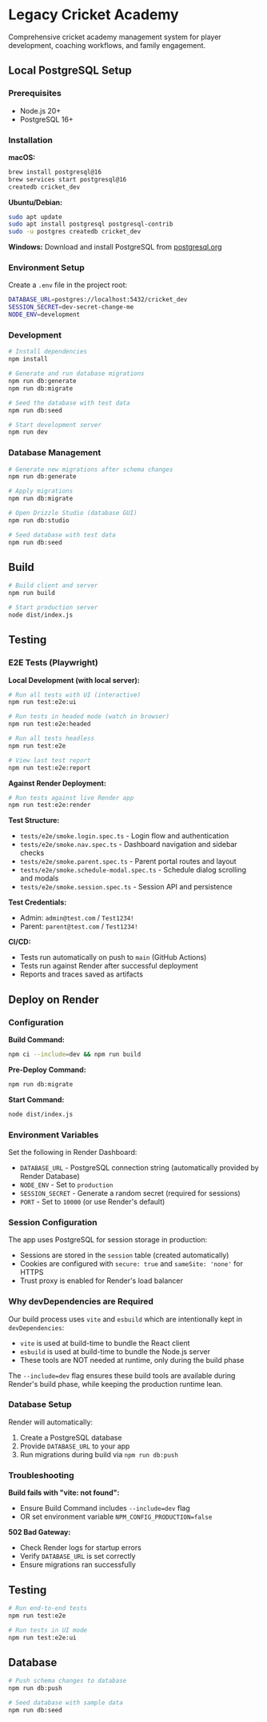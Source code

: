 # Legacy Cricket Academy

Comprehensive cricket academy management system for player development, coaching workflows, and family engagement.

## Local PostgreSQL Setup

### Prerequisites
- Node.js 20+
- PostgreSQL 16+

### Installation

**macOS:**
```bash
brew install postgresql@16
brew services start postgresql@16
createdb cricket_dev
```

**Ubuntu/Debian:**
```bash
sudo apt update
sudo apt install postgresql postgresql-contrib
sudo -u postgres createdb cricket_dev
```

**Windows:**
Download and install PostgreSQL from [postgresql.org](https://www.postgresql.org/download/windows/)

### Environment Setup

Create a `.env` file in the project root:
```bash
DATABASE_URL=postgres://localhost:5432/cricket_dev
SESSION_SECRET=dev-secret-change-me
NODE_ENV=development
```

### Development

```bash
# Install dependencies
npm install

# Generate and run database migrations
npm run db:generate
npm run db:migrate

# Seed the database with test data
npm run db:seed

# Start development server
npm run dev
```

### Database Management

```bash
# Generate new migrations after schema changes
npm run db:generate

# Apply migrations
npm run db:migrate

# Open Drizzle Studio (database GUI)
npm run db:studio

# Seed database with test data
npm run db:seed
```

## Build

```bash
# Build client and server
npm run build

# Start production server
node dist/index.js
```

## Testing

### E2E Tests (Playwright)

**Local Development (with local server):**
```bash
# Run all tests with UI (interactive)
npm run test:e2e:ui

# Run tests in headed mode (watch in browser)
npm run test:e2e:headed

# Run all tests headless
npm run test:e2e

# View last test report
npm run test:e2e:report
```

**Against Render Deployment:**
```bash
# Run tests against live Render app
npm run test:e2e:render
```

**Test Structure:**
- `tests/e2e/smoke.login.spec.ts` - Login flow and authentication
- `tests/e2e/smoke.nav.spec.ts` - Dashboard navigation and sidebar checks
- `tests/e2e/smoke.parent.spec.ts` - Parent portal routes and layout
- `tests/e2e/smoke.schedule-modal.spec.ts` - Schedule dialog scrolling and modals
- `tests/e2e/smoke.session.spec.ts` - Session API and persistence

**Test Credentials:**
- Admin: `admin@test.com` / `Test1234!`
- Parent: `parent@test.com` / `Test1234!`

**CI/CD:**
- Tests run automatically on push to `main` (GitHub Actions)
- Tests run against Render after successful deployment
- Reports and traces saved as artifacts

## Deploy on Render

### Configuration

**Build Command:**
```bash
npm ci --include=dev && npm run build
```

**Pre-Deploy Command:**
```bash
npm run db:migrate
```

**Start Command:**
```bash
node dist/index.js
```

### Environment Variables

Set the following in Render Dashboard:

- `DATABASE_URL` - PostgreSQL connection string (automatically provided by Render Database)
- `NODE_ENV` - Set to `production`
- `SESSION_SECRET` - Generate a random secret (required for sessions)
- `PORT` - Set to `10000` (or use Render's default)

### Session Configuration

The app uses PostgreSQL for session storage in production:
- Sessions are stored in the `session` table (created automatically)
- Cookies are configured with `secure: true` and `sameSite: 'none'` for HTTPS
- Trust proxy is enabled for Render's load balancer

### Why devDependencies are Required

Our build process uses `vite` and `esbuild` which are intentionally kept in `devDependencies`:
- `vite` is used at build-time to bundle the React client
- `esbuild` is used at build-time to bundle the Node.js server
- These tools are NOT needed at runtime, only during the build phase

The `--include=dev` flag ensures these build tools are available during Render's build phase, while keeping the production runtime lean.

### Database Setup

Render will automatically:
1. Create a PostgreSQL database
2. Provide `DATABASE_URL` to your app
3. Run migrations during build via `npm run db:push`

### Troubleshooting

**Build fails with "vite: not found":**
- Ensure Build Command includes `--include=dev` flag
- OR set environment variable `NPM_CONFIG_PRODUCTION=false`

**502 Bad Gateway:**
- Check Render logs for startup errors
- Verify `DATABASE_URL` is set correctly
- Ensure migrations ran successfully

## Testing

```bash
# Run end-to-end tests
npm run test:e2e

# Run tests in UI mode
npm run test:e2e:ui
```

## Database

```bash
# Push schema changes to database
npm run db:push

# Seed database with sample data
npm run db:seed
```

